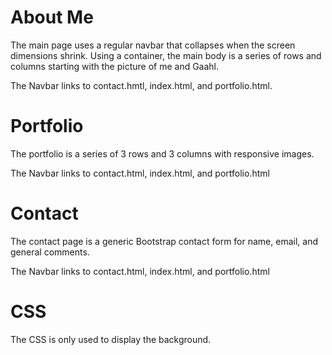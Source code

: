 # About Me
The main page uses a regular navbar that collapses when the screen dimensions shrink.
Using a container, the main body is a series of rows and columns starting with the picture of me and Gaahl.

The Navbar links to contact.hmtl, index.html, and portfolio.html.

# Portfolio
The portfolio is a series of 3 rows and 3 columns with responsive images.

The Navbar links to contact.html, index.html, and portfolio.html

# Contact
The contact page is a generic Bootstrap contact form for name, email, and general comments.

The Navbar links to contact.html, index.html, and portfolio.html

# CSS
The CSS is only used to display the background.